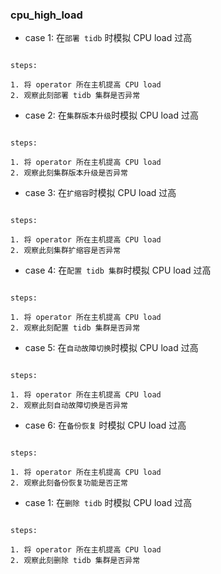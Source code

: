 ### cpu_high_load

- case 1: 在`部署 tidb` 时模拟 CPU load 过高


```

steps:

1. 将 operator 所在主机提高 CPU load 
2. 观察此刻部署 tidb 集群是否异常

```

- case 2: 在`集群版本升级`时模拟 CPU load 过高


```

steps:

1. 将 operator 所在主机提高 CPU load 
2. 观察此刻集群版本升级是否异常

```

- case 3: 在`扩缩容`时模拟 CPU load 过高


```

steps:

1. 将 operator 所在主机提高 CPU load 
2. 观察此刻集群扩缩容是否异常

```

- case 4: 在`配置 tidb 集群`时模拟 CPU load 过高


```

steps:

1. 将 operator 所在主机提高 CPU load 
2. 观察此刻配置 tidb 集群是否异常

```


- case 5: 在`自动故障切换`时模拟 CPU load 过高


```

steps:

1. 将 operator 所在主机提高 CPU load 
2. 观察此刻自动故障切换是否异常

```

- case 6: 在`备份恢复` 时模拟 CPU load 过高


```

steps:

1. 将 operator 所在主机提高 CPU load 
2. 观察此刻备份恢复功能是否正常

```

- case 1: 在`删除 tidb` 时模拟 CPU load 过高


```

steps:

1. 将 operator 所在主机提高 CPU load 
2. 观察此刻删除 tidb 集群是否异常

```